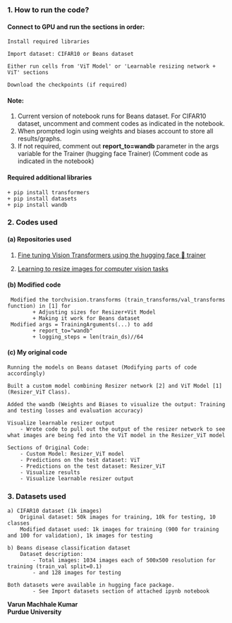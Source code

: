 ### 1. How to run the code?
   #### Connect to GPU and run the sections in order:
   	Install required libraries
	
	Import dataset: CIFAR10 or Beans dataset
	
	Either run cells from 'ViT Model' or 'Learnable resizing network + ViT' sections
 	
	Download the checkpoints (if required)
	
   #### Note:  
   1. Current version of notebook runs for Beans dataset. For CIFAR10 dataset, uncomment and comment codes as indicated in the notebook.  
   2. When prompted login using weights and biases account to store all results/graphs.   
   3. If not required, comment out **report_to=wandb** parameter in the args variable for the Trainer (hugging face Trainer) (Comment code as indicated in the notebook)
   #### Required additional libraries
	+ pip install transformers
	+ pip install datasets
	+ pip install wandb

### 2. Codes used

  #### (a) Repositories used 
	
1. [Fine tuning Vision Transformers using the hugging face 🤗 trainer](https://github.com/NielsRogge/Transformers-Tutorials/blob/master/VisionTransformer/Fine_tuning_the_Vision_Transformer_on_CIFAR_10_with_the_🤗_Trainer.ipynb)
	
2. [Learning to resize images for computer vision tasks](https://github.com/yundaehyuck/Learning-to-resize-images-for-computer-vision-tasks/blob/main/resizing_network.ipynb)
  
  #### (b) Modified code

	 Modified the torchvision.transforms (train_transforms/val_transforms function) in [1] for
			+ Adjusting sizes for Resizer+Vit Model
			+ Making it work for Beans dataset
	 Modified args = TrainingArguments(...) to add
			+ report_to="wandb"
			+ logging_steps = len(train_ds)//64

  #### (c) My original code
	 
 	Running the models on Beans dataset (Modifying parts of code accordingly)
	
	Built a custom model combining Resizer network [2] and ViT Model [1] (Resizer_ViT Class).
	
	Added the wandb (Weights and Biases to visualize the output: Training and testing losses and evaluation accuracy)
	
	Visualize learnable resizer output
	 	- Wrote code to pull out the output of the resizer network to see what images are being fed into the ViT model in the Resizer_ViT model

	Sections of Original Code:
		- Custom Model: Resizer_ViT model
		- Predictions on the test dataset: ViT
		- Predictions on the test dataset: Resizer_ViT
		- Visualize results
		- Visualize learnable resizer output
### 3. Datasets used

	a) CIFAR10 dataset (1k images)
		Original dataset: 50k images for training, 10k for testing, 10 classes
		Modified dataset used: 1k images for training (900 for training and 100 for validation), 1k images for testing
	
	b) Beans disease classification dataset
		Dataset description:
			- Total images: 1034 images each of 500x500 resolution for training (train_val split=0.1) 
			- and 128 images for testing

	Both datasets were available in hugging face package.
			- See Import datasets section of attached ipynb notebook

**Varun Machhale Kumar  
Purdue University**
